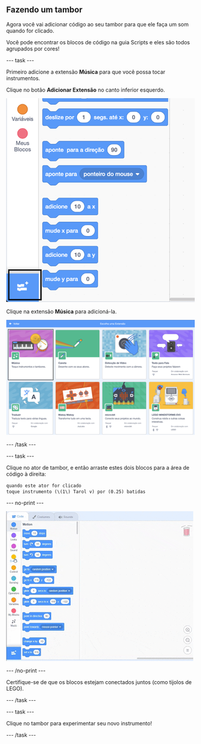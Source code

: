 ## Fazendo um tambor

Agora você vai adicionar código ao seu tambor para que ele faça um som quando for clicado.

Você pode encontrar os blocos de código na guia Scripts e eles são todos agrupados por cores!

--- task ---

Primeiro adicione a extensão **Música** para que você possa tocar instrumentos.

Clique no botão **Adicionar Extensão** no canto inferior esquerdo.

![botão de adicionar extensão destacado](images/add-extension-annotated.png)

Clique na extensão **Música** para adicioná-la.

![extensão de música destacada](images/click-music-annotated.png)

--- /task ---

--- task ---

Clique no ator de tambor, e então arraste estes dois blocos para a área de código à direita:

```blocks3
quando este ator for clicado
toque instrumento (\(1\) Tarol v) por (0.25) batidas
```

--- no-print ---

![captura de tela](images/connect-block.gif)

--- /no-print ---

Certifique-se de que os blocos estejam conectados juntos (como tijolos de LEGO).

--- /task ---

--- task ---

Clique no tambor para experimentar seu novo instrumento!

--- /task ---